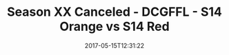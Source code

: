 ---
title: Season XX Canceled - DCGFFL - S14 Orange vs S14 Red
teams-score:
- team: _teams/s14-orange.md
  score: 30
- team: _teams/s14-red.md
  score: 32
mvp: ''
game-ball: ''
sportsperson: ''
season: 14
week: 9
date: '2017-05-15T12:31:22'
pageid: season-14-playoffs-may-14-2017-5101-vs-5103
---